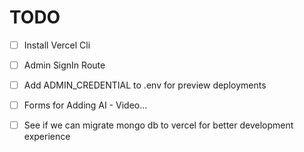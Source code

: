# TODO
- [ ] Install Vercel Cli
- [ ] Admin SignIn Route
- [ ] Add ADMIN_CREDENTIAL to .env for preview deployments


- [ ] Forms for Adding AI - Video...
- [ ] See if we can migrate mongo db to vercel for better development experience